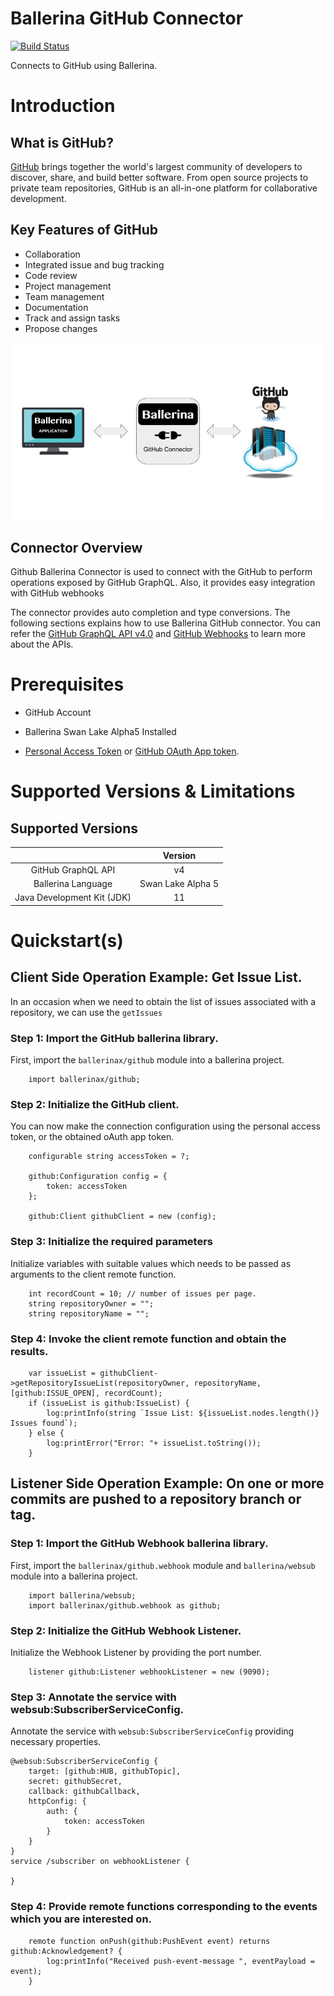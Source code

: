 # Ballerina GitHub Connector

[![Build Status](https://travis-ci.org/ballerina-platform/module-ballerinax-github.svg?branch=master)](https://travis-ci.org/ballerina-platform/module-ballerinax-github)

Connects to GitHub using Ballerina.

# Introduction

## What is GitHub?

[GitHub](https://github.com/) brings together the world's largest community of developers to discover, share, and build better software. From open source projects to private team repositories, GitHub is an all-in-one platform for collaborative development.

## Key Features of GitHub

- Collaboration
- Integrated issue and bug tracking
- Code review
- Project management
- Team management
- Documentation
- Track and assign tasks
- Propose changes

![Ballerina GitHub Endpoint Overview](../docs/resources/BallerinaGitHubEndpoint_Overview.jpg)

## Connector Overview

Github Ballerina Connector is used to connect with the GitHub to perform operations exposed by GitHub GraphQL. Also, it provides easy integration with GitHub webhooks

The connector provides auto completion and type conversions. The following
sections explains how to use Ballerina GitHub connector. You can refer the [GitHub GraphQL API v4.0](https://developer.github.com/v4/) and [GitHub Webhooks](https://developer.github.com/webhooks/) to learn more about the APIs.

# Prerequisites

* GitHub Account

* Ballerina Swan Lake Alpha5 Installed

* [Personal Access Token](https://docs.github.com/en/github/authenticating-to-github/creating-a-personal-access-token) or [GitHub OAuth App token](https://docs.github.com/en/developers/apps/creating-an-oauth-app).

# Supported Versions & Limitations

## Supported Versions

|                                   | Version               |
|:---------------------------------:|:---------------------:|
| GitHub GraphQL API                | v4                    |
| Ballerina Language                | Swan Lake Alpha 5     |
| Java Development Kit (JDK)        | 11                    |

# Quickstart(s)

## Client Side Operation Example: Get Issue List.

In an occasion when we need to obtain the list of issues associated with a repository, we can use the `getIssues`

### Step 1: Import the GitHub ballerina library.
First, import the `ballerinax/github` module into a ballerina project.
```ballerina
    import ballerinax/github;
```

### Step 2: Initialize the GitHub client.
You can now make the connection configuration using the personal access token, or the obtained oAuth app token.

```ballerina
    configurable string accessToken = ?;

    github:Configuration config = {
        token: accessToken
    };

    github:Client githubClient = new (config);

```

### Step 3: Initialize the required parameters
Initialize variables with suitable values which needs to be passed as arguments to the client remote function.

```ballerina
    int recordCount = 10; // number of issues per page.
    string repositoryOwner = "";
    string repositoryName = "";
```

### Step 4: Invoke the client remote function and obtain the results.

```ballerina
    var issueList = githubClient->getRepositoryIssueList(repositoryOwner, repositoryName, [github:ISSUE_OPEN], recordCount);
    if (issueList is github:IssueList) {
        log:printInfo(string `Issue List: ${issueList.nodes.length()} Issues found`);
    } else {
        log:printError("Error: "+ issueList.toString());
    }
```


## Listener Side Operation Example: On one or more commits are pushed to a repository branch or tag.

### Step 1: Import the GitHub Webhook ballerina library.
First, import the `ballerinax/github.webhook` module and `ballerina/websub` module into a ballerina project.
```ballerina
    import ballerina/websub;
    import ballerinax/github.webhook as github;
```

### Step 2: Initialize the GitHub Webhook Listener.
Initialize the Webhook Listener by providing the port number.

```ballerina
    listener github:Listener webhookListener = new (9090);
```

### Step 3: Annotate the service with websub:SubscriberServiceConfig.
Annotate the service with `websub:SubscriberServiceConfig` providing necessary properties.

```ballerina
@websub:SubscriberServiceConfig {
    target: [github:HUB, githubTopic],
    secret: githubSecret,
    callback: githubCallback,
    httpConfig: {
        auth: {
            token: accessToken
        }
    }
}
service /subscriber on webhookListener {
   
}
```

### Step 4: Provide remote functions corresponding to the events which you are interested on.

```ballerina
    remote function onPush(github:PushEvent event) returns github:Acknowledgement? {
        log:printInfo("Received push-event-message ", eventPayload = event);
    }
```
